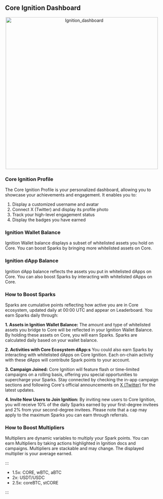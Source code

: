 ## Core Ignition Dashboard
<p align="center">
  <img width="500" alt="Ignition_dashboard" src="https://github.com/user-attachments/assets/2cf8b2fa-89da-49f2-b9ac-982636095dfa">
</p>

### Core Ignition Profile  ###
The Core Ignition Profile is your personalized dashboard, allowing you to showcase your achievements and engagement. It enables you to:
1. Display a customized username and avatar
2. Connect X (Twitter) and display its profile photo
3. Track your high-level engagement status
4. Display the badges you have earned

### Ignition Wallet Balance ###
Ignition Wallet balance displays a subset of whitelisted assets you hold on Core. You can boost Sparks by bringing more whitelisted assets on Core.

### Ignition dApp Balance ###
Ignition dApp balance reflects the assets you put in whitelisted dApps on Core. You can also boost Sparks by interacting with whitelisted dApps on Core.

### How to Boost Sparks ###
Sparks are cumulative points reflecting how active you are in Core ecosystem, updated daily at 00:00 UTC and appear on Leaderboard. You earn Sparks daily through:

**1. Assets in Ignition Wallet Balance:**
The amount and type of whitelisted assets you bridge to Core will be reflected in your Ignition Wallet Balance. By holding these assets on Core, you will earn Sparks. Sparks are calculated daily based on your wallet balance.

**2. Activities with Core Ecosystem dApp:s**
You could also earn Sparks by interacting with whitelisted dApps on Core Ignition. Each on-chain activity with these dApps will contribute Spark points to your account.

**3. Campaign Joined:**
Core Ignition will feature flash or time-limited campaigns on a rolling basis, offering you special opportunities to supercharge your Sparks. Stay connected by checking the in-app campaign sections and following Core's official announcements on [X (Twitter)](https://x.com/Coredao_Org) for the latest updates.

**4. Invite New Users to Join Ignition:**
By inviting new users to Core Ignition, you will receive 10% of the daily Sparks earned by your first-degree invitees and 2% from your second-degree invitees. Please note that a cap may apply to the maximum Sparks you can earn through referrals.


### How to Boost Multipliers ###
Multipliers are dynamic variables to multiply your Spark points. You can earn Multipliers by taking actions highlighted in Ignition docs and campaigns. Multipliers are stackable and may change. The displayed multiplier is your average earned.

:::

* 1.5x:  CORE, wBTC, aBTC
* 2x:  USDT/USDC
* 2.5x: coreBTC, stCORE

:::

